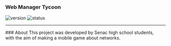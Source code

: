 ### Web Manager Tycoon

![version](https://img.shields.io/badge/Version%3A-0.6-blue)
![status](https://img.shields.io/badge/Status%3A-released-green)
<hr>
### About
This project was developed by Senac high school students,<br>
with the aim of making a mobile game about networks.
